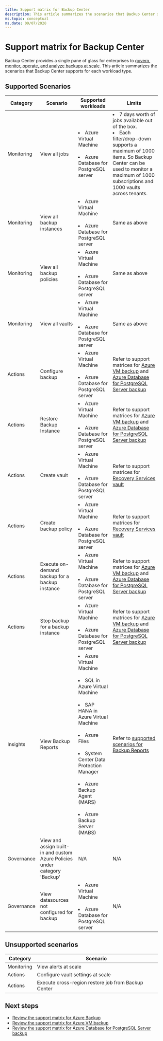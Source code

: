 ```yaml
---
title: Support matrix for Backup Center
description: This article summarizes the scenarios that Backup Center supports for each workload type
ms.topic: conceptual
ms.date: 09/07/2020
---
```

# Support matrix for Backup Center

Backup Center provides a single pane of glass for enterprises to [govern, monitor, operate, and analyze backups at scale](backup-center-overview.md). This article summarizes the scenarios that Backup Center supports for each workload type.

## Supported Scenarios

| **Category** | **Scenario**  | **Supported workloads**  | **Limits** |
| -------------| ------------- | ----------------------- |------------|
| Monitoring   | View all jobs | <li> Azure Virtual Machine <br><br> <li> Azure Database for PostgreSQL server | <li> 7 days worth of jobs available out of the box. <br> <li> Each filter/drop-down supports a maximum of 1000 items. So Backup Center can be used to monitor a maximum of 1000 subscriptions and 1000 vaults across tenants. |
| Monitoring | View all backup instances | <li> Azure Virtual Machine <br><br> <li> Azure Database for PostgreSQL server | Same as above |
| Monitoring | View all backup policies | <li> Azure Virtual Machine <br><br> <li> Azure Database for PostgreSQL server | Same as above |
| Monitoring | View all vaults | <li> Azure Virtual Machine <br><br> <li> Azure Database for PostgreSQL server | Same as above |
| Actions | Configure backup | <li> Azure Virtual Machine <br><br> <li> Azure Database for PostgreSQL server | Refer to support matrices for [Azure VM backup](https://docs.microsoft.com/azure/backup/backup-support-matrix-iaas) and [Azure Database for PostgreSQL Server backup]() |
| Actions | Restore Backup Instance | <li> Azure Virtual Machine <br><br> <li> Azure Database for PostgreSQL server | Refer to support matrices for [Azure VM backup](https://docs.microsoft.com/azure/backup/backup-support-matrix-iaas) and [Azure Database for PostgreSQL Server backup]() |
| Actions | Create vault | <li> Azure Virtual Machine <br><br> <li> Azure Database for PostgreSQL server | Refer to support matrices for [Recovery Services vault](https://docs.microsoft.com/azure/backup/backup-support-matrix#vault-support) |
| Actions | Create backup policy | <li> Azure Virtual Machine <br><br> <li> Azure Database for PostgreSQL server | Refer to support matrices for [Recovery Services vault](https://docs.microsoft.com/azure/backup/backup-support-matrix#vault-support) |
| Actions | Execute on-demand backup for a backup instance | <li> Azure Virtual Machine <br><br> <li> Azure Database for PostgreSQL server | Refer to support matrices for [Azure VM backup](https://docs.microsoft.com/azure/backup/backup-support-matrix-iaas) and [Azure Database for PostgreSQL Server backup]() |
| Actions | Stop backup for a backup instance | <li> Azure Virtual Machine <br><br> <li> Azure Database for PostgreSQL server | Refer to support matrices for [Azure VM backup](https://docs.microsoft.com/azure/backup/backup-support-matrix-iaas) and [Azure Database for PostgreSQL Server backup]() |
| Insights | View Backup Reports | <li> Azure Virtual Machine <br><br> <li> SQL in Azure Virtual Machine <br><br> <li> SAP HANA in Azure Virtual Machine <br><br> <li> Azure Files <br><br> <li> System Center Data Protection Manager <br><br> <li> Azure Backup Agent (MARS) <br><br> <li> Azure Backup Server (MABS) | Refer to [supported scenarios for Backup Reports](https://docs.microsoft.com/azure/backup/configure-reports#supported-scenarios) |
| Governance | View and assign built-in and custom Azure Policies under category 'Backup' | N/A | N/A |
| Governance | View datasources not configured for backup | <li> Azure Virtual Machine <br><br> <li> Azure Database for PostgreSQL server | N/A |

## Unsupported scenarios

| **Category** | **Scenario**  |
|--------------|---------------|
| Monitoring | View alerts at scale |
| Actions | Configure vault settings at scale |
| Actions | Execute cross-region restore job from Backup Center |

## Next steps

* [Review the support matrix for Azure Backup](https://docs.microsoft.com/azure/backup/backup-support-matrix)
* [Review the support matrix for Azure VM backup](https://docs.microsoft.com/azure/backup/backup-support-matrix-iaas)
* [Review the support matrix for Azure Database for PostgreSQL Server backup]()
